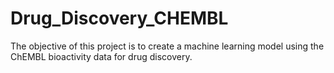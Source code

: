 # Drug_Discovery_CHEMBL

The objective of this project is to create a machine learning model using the ChEMBL bioactivity data for drug discovery.
